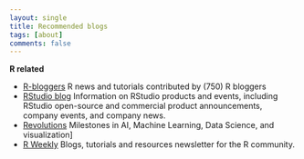 ```yaml
---
layout: single
title: Recommended blogs
tags: [about]
comments: false
---
```


__R related__

+ [R-bloggers](https://www.r-bloggers.com/) R news and tutorials contributed by (750) R bloggers
+ [RStudio blog](https://blog.rstudio.com/) Information on RStudio products and events, including RStudio open-source and commercial product announcements, company events, and company news.
+ [Revolutions](https://blog.revolutionanalytics.com/) Milestones in AI, Machine Learning, Data Science, and visualization]
+ [R Weekly](https://rweekly.org/) Blogs, tutorials and resources newsletter for the R community.
